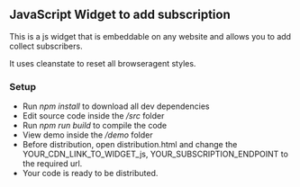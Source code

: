 ## JavaScript Widget to add subscription

This is a js widget that is embeddable on any website and allows you to add collect subscribers.

It uses cleanstate to reset all browseragent styles.

### Setup

- Run _npm install_ to download all dev dependencies
- Edit source code inside the _/src_ folder
- Run _npm run build_ to compile the code
- View demo inside the _/demo_ folder
- Before distribution, open distribution.html and change the YOUR_CDN_LINK_TO_WIDGET_js, YOUR_SUBSCRIPTION_ENDPOINT to the required url.
- Your code is ready to be distributed.
